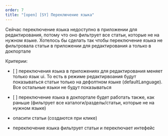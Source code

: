 ```yaml
---
order: 7
title: "[open] [SY] Переключение языка"
---
```


Сейчас переключение языка недоступно в приложении для редактирования, потому что оно фильтрует все статьи, которые не на нужном языке. Хотелось бы сделать так чтобы переключение языка не фильтровала статьи в приложении для редактирования а только в докпортале

Критерии:

-  \[ \] переключения языка в приложениях для редактирования меняет только язык ui. То есть в режиме редактирвоания будут показываться статьи только на дефолтном языке (defaultLanguage). Все остальные языки не будут показываться

-  \[ \] переключение языка в докпортале будет работать также, как раньше (фильтрует все каталоги/разделы/статьи, которые не на нужном языке)

-  опасити статьи (создаются при клике)

-  переключение языка фильтрует статьи и переключает интефейс